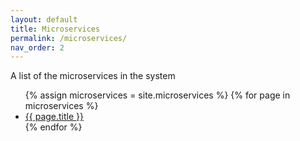 ```yaml
---
layout: default
title: Microservices
permalink: /microservices/
nav_order: 2
---
```


A list of the microservices in the system

<ul>
{% assign microservices = site.microservices %}
    {% for page in microservices %}
    <li><a href="{{ page.url }}">{{ page.title }}</a></li>
    {% endfor %}
</ul>